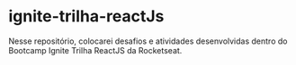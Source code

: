 # ignite-trilha-reactJs
 Nesse repositório, colocarei desafios e atividades desenvolvidas dentro do Bootcamp Ignite Trilha ReactJS da Rocketseat.

